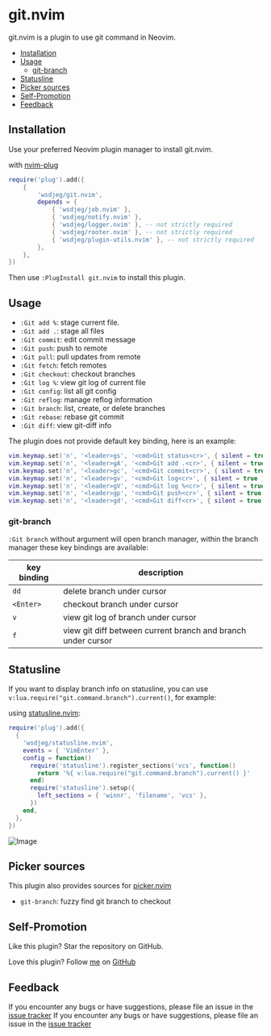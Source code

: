 # git.nvim

git.nvim is a plugin to use git command in Neovim.

<!-- vim-markdown-toc GFM -->

- [Installation](#installation)
- [Usage](#usage)
    - [git-branch](#git-branch)
- [Statusline](#statusline)
- [Picker sources](#picker-sources)
- [Self-Promotion](#self-promotion)
- [Feedback](#feedback)

<!-- vim-markdown-toc -->

## Installation

Use your preferred Neovim plugin manager to install git.nvim.

with [nvim-plug](https://github.com/wsdjeg/nvim-plug)

```lua
require('plug').add({
    {
        'wsdjeg/git.nvim',
        depends = {
            { 'wsdjeg/job.nvim' },
            { 'wsdjeg/notify.nvim' },
            { 'wsdjeg/logger.nvim' }, -- not strictly required
            { 'wsdjeg/rooter.nvim' }, -- not strictly required
            { 'wsdjeg/plugin-utils.nvim' }, -- not strictly required
        },
    },
})
```

Then use `:PlugInstall git.nvim` to install this plugin.

## Usage

- `:Git add %`: stage current file.
- `:Git add .`: stage all files
- `:Git commit`: edit commit message
- `:Git push`: push to remote
- `:Git pull`: pull updates from remote
- `:Git fetch`: fetch remotes
- `:Git checkout`: checkout branches
- `:Git log %`: view git log of current file
- `:Git config`: list all git config
- `:Git reflog`: manage reflog information
- `:Git branch`: list, create, or delete branches
- `:Git rebase`: rebase git commit
- `:Git diff`: view git-diff info

The plugin does not provide default key binding, here is an example:

```lua
vim.keymap.set('n', '<leader>gs', '<cmd>Git status<cr>', { silent = true })
vim.keymap.set('n', '<leader>gA', '<cmd>Git add .<cr>', { silent = true })
vim.keymap.set('n', '<leader>gc', '<cmd>Git commit<cr>', { silent = true })
vim.keymap.set('n', '<leader>gv', '<cmd>Git log<cr>', { silent = true })
vim.keymap.set('n', '<leader>gV', '<cmd>Git log %<cr>', { silent = true })
vim.keymap.set('n', '<leader>gp', '<cmd>Git push<cr>', { silent = true })
vim.keymap.set('n', '<leader>gd', '<cmd>Git diff<cr>', { silent = true })
```

### git-branch

`:Git branch` without argument will open branch manager, within the branch manager these key bindings are available:

| key binding | description                                                  |
| ----------- | ------------------------------------------------------------ |
| `dd`        | delete branch under cursor                                   |
| `<Enter>`   | checkout branch under cursor                                 |
| `v`         | view git log of branch under cursor                          |
| `f`         | view git diff between current branch and branch under cursor |

## Statusline

If you want to display branch info on statusline, you can use `v:lua.require("git.command.branch").current()`, for example:

using [statusline.nvim](https://github.com/wsdjeg/statusline.nvim):

```lua
require('plug').add({
  {
    'wsdjeg/statusline.nvim',
    events = { 'VimEnter' },
    config = function()
      require('statusline').register_sections('vcs', function()
        return '%{ v:lua.require("git.command.branch").current() }'
      end)
      require('statusline').setup({
        left_sections = { 'winnr', 'filename', 'vcs' },
      })
    end,
  },
})
```

![Image](https://github.com/user-attachments/assets/3ae8bc49-1e0a-40fb-b3f9-25cbd9fd956c)

## Picker sources

This plugin also provides sources for [picker.nvim](https://github.com/wsdjeg/picker.nvim)

- `git-branch`: fuzzy find git branch to checkout

## Self-Promotion

Like this plugin? Star the repository on
GitHub.

Love this plugin? Follow [me](https://wsdjeg.net/) on
[GitHub](https://github.com/wsdjeg)

## Feedback

If you encounter any bugs or have suggestions, please file an issue in the [issue tracker](https://github.com/wsdjeg/git.nvim/issues)
If you encounter any bugs or have suggestions, please file an issue in the [issue tracker](https://github.com/wsdjeg/git.nvim/issues)
